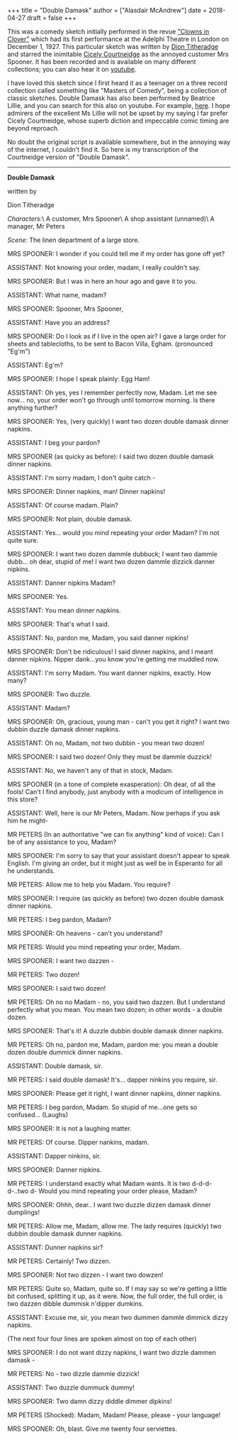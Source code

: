 +++
title = "Double Damask"
author = ["Alasdair McAndrew"]
date = 2018-04-27
draft = false
+++

This was a comedy sketch initially performed in the revue ["Clowns in
Clover"](<http://www.guidetomusicaltheatre.com/shows%5Fc/clownsclover.htm>) which
had its first performance at the Adelphi Theatre in London on December 1, 1927.
This particular sketch was written by [Dion
Titheradge](<http://en.wikipedia.org/wiki/Dion%5FTitheradge>) and starred the
inimitable [Cicely
Courtneidge](<https://en.wikipedia.org/wiki/Cicely%5FCourtneidge>) as the annoyed
customer Mrs Spooner.  It has been recorded and is available on many different
collections; you can also hear it on
[youtube](<https://www.youtube.com/watch?v=0P8XSUGSR-c>).

I have loved this sketch since I first heard it as a teenager on a three record
collection called something like "Masters of Comedy", being a collection of
classic sketches.  Double Damask has also been performed by Beatrice Lillie, and
you can search for this also on youtube.  For example,
[here](<https://www.youtube.com/watch?v=GiRyqDfNxqU>).  I hope admirers of the
excellent Ms Lillie will not be upset by my saying I far prefer Cicely
Courtneidge, whose superb diction and impeccable comic timing are beyond
reproach.

No doubt the original script is available somewhere, but in the annoying way of
the internet, I couldn't find it.  So here is my transcription of the
Courtneidge version of "Double Damask".

---

**Double Damask**

written by

Dion Titheradge

_Characters:_\\
A customer, Mrs Spooner\\
A shop assistant (unnamed)\\
A manager, Mr Peters

_Scene:_ The linen department of a large store.

MRS SPOONER: I wonder if you could tell me if my order has gone off yet?

ASSISTANT: Not knowing your order, madam, I really couldn't say.

MRS SPOONER: But I was in here an hour ago and gave it to you.

ASSISTANT: What name, madam?

MRS SPOONER: Spooner, Mrs Spooner,

ASSISTANT: Have you an address?

MRS SPOONER: Do I look as if I live in the open air? I gave a large order for
sheets and tablecloths, to be sent to Bacon Villa, Egham.  (pronounced "Eg'm")

ASSISTANT: Eg'm?

MRS SPOONER: I hope I speak plainly: Egg Ham!

ASSISTANT: Oh yes, yes I remember perfectly now, Madam.  Let me see now... no,
your order won't go through until tomorrow morning.  Is there anything further?

MRS SPOONER: Yes, (very quickly) I want two dozen double damask dinner napkins.

ASSISTANT: I beg your pardon?

MRS SPOONER (as quicky as before): I said two dozen double damask dinner napkins.

ASSISTANT: I'm sorry madam, I don't quite catch -

MRS SPOONER: Dinner napkins, man! Dinner napkins!

ASSISTANT: Of course madam.  Plain?

MRS SPOONER: Not plain, double damask.

ASSISTANT: Yes... would you mind repeating your order Madam? I'm not quite sure.

MRS SPOONER: I want two dozen dammle dubbuck; I want two dammle dubb... oh dear,
stupid of me!  I want two dozen dammle dizzick danner nipkins.

ASSISTANT: Danner nipkins Madam?

MRS SPOONER: Yes.

ASSISTANT: You mean dinner napkins.

MRS SPOONER: That's what I said.

ASSISTANT: No, pardon me, Madam, you said danner nipkins!

MRS SPOONER: Don't be ridiculous!  I said dinner napkins, and I meant danner
nipkins.  Nipper dank...you know you're getting me muddled now.

ASSISTANT: I'm sorry Madam.  You want danner nipkins, exactly.  How many?

MRS SPOONER: Two duzzle.

ASSISTANT: Madam?

MRS SPOONER: Oh, gracious, young man - can't you get it right?  I want two dubbin duzzle
damask dinner napkins.

ASSISTANT: Oh no, Madam, not two dubbin - you mean two dozen!

MRS SPOONER: I said two dozen!  Only they must be dammle duzzick!

ASSISTANT: No, we haven't any of that in stock, Madam.

MRS SPOONER (in a tone of complete exasperation): Oh dear, of all the fools!
Can't I find anybody, just anybody with a modicum of intelligence in this store?

ASSISTANT: Well, here is our Mr Peters, Madam. Now perhaps if you ask him he might-

MR PETERS (In an authoritative "we can fix anything" kind of voice): Can I be of
any assistance to you, Madam?

MRS SPOONER: I'm sorry to say that your assistant doesn't appear to speak
English.  I'm giving an order, but it might just as well be in Esperanto for all
he understands.

MR PETERS: Allow me to help you Madam.  You require?

MRS SPOONER: I require (as quickly as before) two dozen double damask dinner napkins.

MR PETERS: I beg pardon, Madam?

MRS SPOONER: Oh heavens - can't you understand?

MR PETERS: Would you mind repeating your order, Madam.

MRS SPOONER: I want two dazzen -

MR PETERS: Two dozen!

MRS SPOONER: I said two dozen!

MR PETERS: Oh no no Madam - no, you said two dazzen.  But I understand perfectly
what you mean.  You mean two dozen; in other words - a double dozen.

MRS SPOONER: That's it! A duzzle dubbin double damask dinner napkins.

MR PETERS: Oh no, pardon me, Madam, pardon me: you mean a double dozen double dummick
dinner napkins.

ASSISTANT: Double damask, sir.

MR PETERS: I said double damask!  It's... dapper ninkins you require, sir.

MRS SPOONER: Please get it right, I want dinner napkins, dinner napkins.

MR PETERS: I beg pardon, Madam. So stupid of me...one gets so confused...  (Laughs)

MRS SPOONER: It is not a laughing matter.

MR PETERS: Of course.  Dipper nankins, madam.

ASSISTANT: Dapper ninkins, sir.

MRS SPOONER: Danner nipkins.

MR PETERS: I understand exactly what Madam wants.  It is two d-d-d-d-..two d- Would you
mind repeating your order please, Madam?

MRS SPOONER: Ohhh, dear.. I want two duzzle dizzen damask dinner dumplings!

MR PETERS: Allow me, Madam, allow me.  The lady requires (quickly) two dubbin
double damask dunner napkins.

ASSISTANT: Dunner napkins sir?

MR PETERS: Certainly!  Two dizzen.

MRS SPOONER: Not two dizzen - I want two dowzen!

MR PETERS: Quite so, Madam, quite so.  If I may say so we're getting a little
bit confused, splitting it up, as it were.  Now, the full order, the full order,
is two dazzen dibble dummisk n'dipper dumkins.

ASSISTANT: Excuse me, sir, you mean two dummen dammle dimmick dizzy napkins.

(The next four four lines are spoken almost on top of each other)

MRS SPOONER: I do not want dizzy napkins, I want two dizzle dammen damask -

MR PETERS: No - two dizzle dammle dizzick!

ASSISTANT: Two duzzle dummuck dummy!

MRS SPOONER: Two damn dizzy diddle dimmer dipkins!

MR PETERS (Shocked): Madam, Madam!  Please, please - your language!

MRS SPOONER: Oh, blast.  Give me twenty four serviettes.

[//]: # "Exported with love from a post written in Org mode"
[//]: # "- https://github.com/kaushalmodi/ox-hugo"
